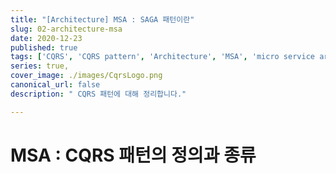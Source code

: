 ```yaml
---
title: "[Architecture] MSA : SAGA 패턴이란"
slug: 02-architecture-msa
date: 2020-12-23
published: true
tags: ['CQRS', 'CQRS pattern', 'Architecture', 'MSA', 'micro service architecture', 'MSA']
series: true,
cover_image: ./images/CqrsLogo.png
canonical_url: false
description: " CQRS 패턴에 대해 정리합니다."

---
```



# MSA : CQRS 패턴의 정의과 종류
